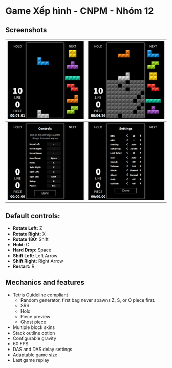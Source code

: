 # Game Xếp hình - CNPM - Nhóm 12

## Screenshots

|![](screenshots/playing.png)|![](screenshots/dig_race.png)|
|-|-|
|![](screenshots/controls.png)|![](screenshots/settings.png)|

## Default controls:

- **Rotate Left:** Z
- **Rotate Right:** X
- **Rotate 180:** Shift
- **Hold:** C
- **Hard Drop:** Space
- **Shift Left:** Left Arrow
- **Shift Right:** Right Arrow
- **Restart:** R

## Mechanics and features

- Tetris Guideline compliant
    - Random generator, first bag never spawns Z, S, or O piece first.
    - SRS
    - Hold
    - Piece preview
    - Ghost piece
- Multiple block skins
- Stack outline option
- Configurable gravity
- 60 FPS
- DAS and DAS delay settings
- Adaptable game size
- Last game replay
